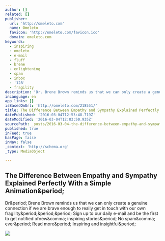 ```yaml
---
author: []
related: []
publisher:
  url: 'http://omeleto.com'
  name: Omeleto
  favicon: 'http://omeleto.com/favicon.ico'
  domain: omeleto.com
keywords:
  - inspiring
  - omeleto
  - e-mail
  - fluff
  - brene
  - enlightening
  - spam
  - inbox
  - '128'
  - fragility
description: 'Dr. Brene Brown reminds us that we can only create a genuine connection if we are brave enough to really get in touch with our own fragility... Sign up to our daily e-mail and be the first to get notified ofnew, inspiring stories. No spam, ever. Read more. Inspiring and insightful.'
inLanguage: en
app_links: []
isBasedOnUrl: 'http://omeleto.com/218551/'
title: The Difference Between Empathy and Sympathy Explained Perfectly With a Simple Animation.
datePublished: '2016-03-04T12:53:48.719Z'
dateModified: '2016-03-04T12:03:50.935Z'
sourcePath: _posts/2016-03-04-the-difference-between-empathy-and-sympathy-explained-perfec.md
published: true
inFeed: true
hasPage: false
inNav: false
_context: 'http://schema.org'
_type: MediaObject

---
```

<article style=""><h1>The Difference Between Empathy and Sympathy Explained Perfectly With a Simple Animation&amp;period;</h1><p>Dr&amp;period; Brene Brown reminds us that we can only create a genuine connection if we are brave enough to really get in touch with our own fragility&amp;period;&amp;period;&amp;period; Sign up to our daily e-mail and be the first to get notified ofnew&amp;comma; inspiring stories&amp;period; No spam&amp;comma; ever&amp;period; Read more&amp;period; Inspiring and insightful&amp;period;</p><img src="http://images.omeleto.com/images/2015/12/218551-2.jpg" /></article>